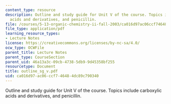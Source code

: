 ```yaml
---
content_type: resource
description: Outline and study guide for Unit V of the course. Topics include carboxylic
  acids and derivatives, and penicillin.
file: /courses/5-13-organic-chemistry-ii-fall-2003/ca016d97ac06ccf746484dc89c790340_outline_sg_v.pdf
file_type: application/pdf
learning_resource_types:
- Lecture Notes
license: https://creativecommons.org/licenses/by-nc-sa/4.0/
ocw_type: OCWFile
parent_title: Lecture Notes
parent_type: CourseSection
parent_uid: 46a13a3c-09cb-4738-5db9-9d45358bf255
resourcetype: Document
title: outline_sg_v.pdf
uid: ca016d97-ac06-ccf7-4648-4dc89c790340
---
```

Outline and study guide for Unit V of the course. Topics include carboxylic acids and derivatives, and penicillin.